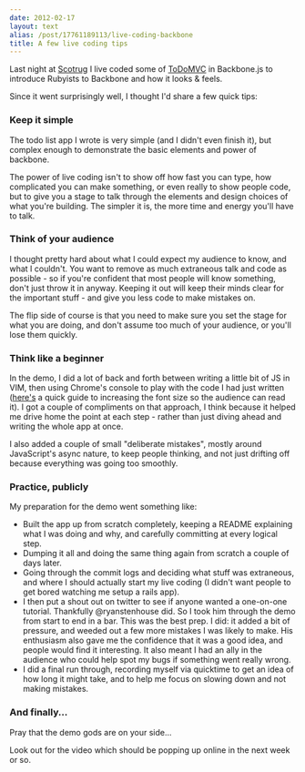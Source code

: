 ```yaml
---
date: 2012-02-17
layout: text
alias: /post/17761189113/live-coding-backbone
title: A few live coding tips
---
```


Last night at [Scotrug](http://scotrug.org) I live coded some of [ToDoMVC](http://addyosmani.github.com/todomvc/) in Backbone.js to introduce Rubyists to Backbone and how it looks & feels.

Since it went surprisingly well, I thought I'd share a few quick tips:

### Keep it simple ###
The todo list app I wrote is very simple (and I didn't even finish it), but complex enough to demonstrate the basic elements and power of backbone.

The power of live coding isn't to show off how fast you can type, how complicated you can make something, or even really to show people code, but to give you a stage to talk through the elements and design choices of what you're building. The simpler it is, the more time and energy you'll have to talk.

### Think of your audience ###
I thought pretty hard about what I could expect my audience to know, and what I couldn't. You want to remove as much extraneous talk and code as possible - so if you're confident that most people will know something, don't just throw it in anyway. Keeping it out will keep their minds clear for the important stuff - and give you less code to make mistakes on.

The flip side of course is that you need to make sure you set the stage for what you are doing, and don't assume too much of your audience, or you'll lose them quickly.


### Think like a beginner ###
In the demo, I did a lot of back and forth between writing a little bit of JS in VIM, then using Chrome's console to play with the code I had just written ([here's](http://blog.dotsmart.net/2011/09/30/change-font-size-in-chrome-devtools/) a quick guide to increasing the font size so the audience can read it). I got a couple of compliments on that approach, I think because it helped me drive home the point at each step - rather than just diving ahead and writing the whole app at once.

I also added a couple of small "deliberate mistakes", mostly around JavaScript's async nature, to keep people thinking, and not just drifting off because everything was going too smoothly.


### Practice, publicly ###
My preparation for the demo went something like: 

* Built the app up from scratch completely, keeping a README explaining what I was doing and why, and carefully committing at every logical step.
* Dumping it all and doing the same thing again from scratch a couple of days later.
* Going through the commit logs and deciding what stuff was extraneous, and where I should actually start my live coding (I didn't want people to get bored watching me setup a rails app).
* I then put a shout out on twitter to see if anyone wanted a one-on-one tutorial. Thankfully @ryanstenhouse did. So I took him through the demo from start to end in a bar. This was the best prep. I did: it added a bit of pressure, and weeded out a few more mistakes I was likely to make. His enthusiasm also gave me the confidence that it was a good idea, and people would find it interesting. It also meant I had an ally in the audience who could help spot my bugs if something went really wrong.
* I did a final run through, recording myself via quicktime to get an idea of how long it might take, and to help me focus on slowing down and not making mistakes.


### And finally... ###
Pray that the demo gods are on your side...

Look out for the video which should be popping up online in the next week or so.


